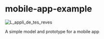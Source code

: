 # mobile-app-example
![L_appli_de_tes_reves](https://github.com/Inknyto/mobile-app-example/assets/123551975/7ee53589-2af4-43b3-8eb8-a77be1e537fe)

A simple model and prototype for a mobile app
